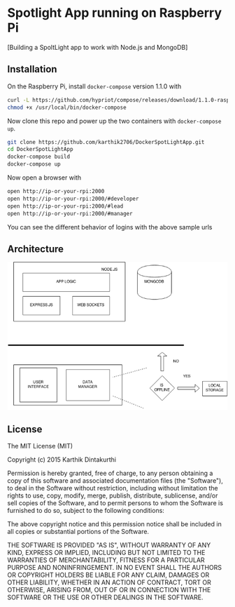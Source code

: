 Spotlight App running on Raspberry Pi
=======

[Building a SpoltLight app to work with Node.js and MongoDB]

## Installation

On the Raspberry Pi, install `docker-compose` version 1.1.0 with

```bash
curl -L https://github.com/hypriot/compose/releases/download/1.1.0-raspbian/docker-compose-`uname -s`-`uname -m` > /usr/local/bin/docker-compose
chmod +x /usr/local/bin/docker-compose
```

Now clone this repo and power up the two containers with `docker-compose up`.

```bash
git clone https://github.com/karthik2706/DockerSpotLightApp.git
cd DockerSpotLightApp
docker-compose build
docker-compose up
```

Now open a browser with

```bash
open http://ip-or-your-rpi:2000
open http://ip-or-your-rpi:2000/#developer
open http://ip-or-your-rpi:2000/#lead
open http://ip-or-your-rpi:2000/#manager
```
You can see the different behavior of logins with the above sample urls

Architecture
------------

![alt tag](https://raw.githubusercontent.com/karthik2706/DockerSpotLightApp/master/architecture.png)

License
-------

The MIT License (MIT)

Copyright (c) 2015 Karthik Dintakurthi

Permission is hereby granted, free of charge, to any person obtaining a copy
of this software and associated documentation files (the "Software"), to deal
in the Software without restriction, including without limitation the rights
to use, copy, modify, merge, publish, distribute, sublicense, and/or sell
copies of the Software, and to permit persons to whom the Software is
furnished to do so, subject to the following conditions:

The above copyright notice and this permission notice shall be included in
all copies or substantial portions of the Software.

THE SOFTWARE IS PROVIDED "AS IS", WITHOUT WARRANTY OF ANY KIND, EXPRESS OR
IMPLIED, INCLUDING BUT NOT LIMITED TO THE WARRANTIES OF MERCHANTABILITY,
FITNESS FOR A PARTICULAR PURPOSE AND NONINFRINGEMENT. IN NO EVENT SHALL THE
AUTHORS OR COPYRIGHT HOLDERS BE LIABLE FOR ANY CLAIM, DAMAGES OR OTHER
LIABILITY, WHETHER IN AN ACTION OF CONTRACT, TORT OR OTHERWISE, ARISING FROM,
OUT OF OR IN CONNECTION WITH THE SOFTWARE OR THE USE OR OTHER DEALINGS IN
THE SOFTWARE.

